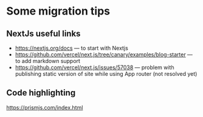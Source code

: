 # Some migration tips

## NextJs useful links

* https://nextjs.org/docs — to start with Nextjs
* https://github.com/vercel/next.js/tree/canary/examples/blog-starter — to add markdown support
* https://github.com/vercel/next.js/issues/57038 — problem with publishing static version of site while using App router (not resolved yet)

## Code highlighting

https://prismjs.com/index.html
